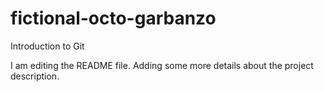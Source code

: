 # fictional-octo-garbanzo
Introduction to Git

I am editing the README file. Adding some more details about the project description.

